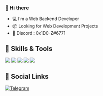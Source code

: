 ### 👋 Hi there

- 💻 I’m a Web Backend Developer
- 📦 Looking for Web Development Projects
- 🧬 Discord : 0x1D0-Z#6771

## 🔧 Skills & Tools

![](https://img.shields.io/badge/OS-Linux-informational?style=flat&logo=linux&logoColor=white&color=99e836)
![](https://img.shields.io/badge/Editor-VS_Code-informational?style=flat&logo=visual-studio-code&logoColor=white&color=99e836)
![](https://img.shields.io/badge/Code-Python-informational?style=flat&logo=python&logoColor=white&color=99e836)
![](https://img.shields.io/badge/Shell-Bash%20/%20ZSH-informational?style=flat&logo=gnu-bash&logoColor=white&color=99e836)
![](https://img.shields.io/badge/Shell-PowerShell-informational?style=flat&logo=powershell&logoColor=white&color=99e836)

## 📲 Social Links

[![Telegram](https://img.shields.io/badge/-Telegram-000000?style=flat&logo=Telegram&logoColor=0088cc)](https://t.me/S_tartarus)
